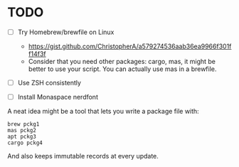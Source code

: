 # TODO

- [ ] Try Homebrew/brewfile on Linux

  - https://gist.github.com/ChristopherA/a579274536aab36ea9966f301ff14f3f
  - Consider that you need other packages: cargo, mas, it might be better to use your script. You can actually use mas in a brewfile.

- [ ] Use ZSH consistently
- [ ] Install Monaspace nerdfont

A neat idea might be a tool that lets you write a package file with:

```
brew pckg1
mas pckg2
apt pckg3
cargo pckg4
```

And also keeps immutable records at every update.
